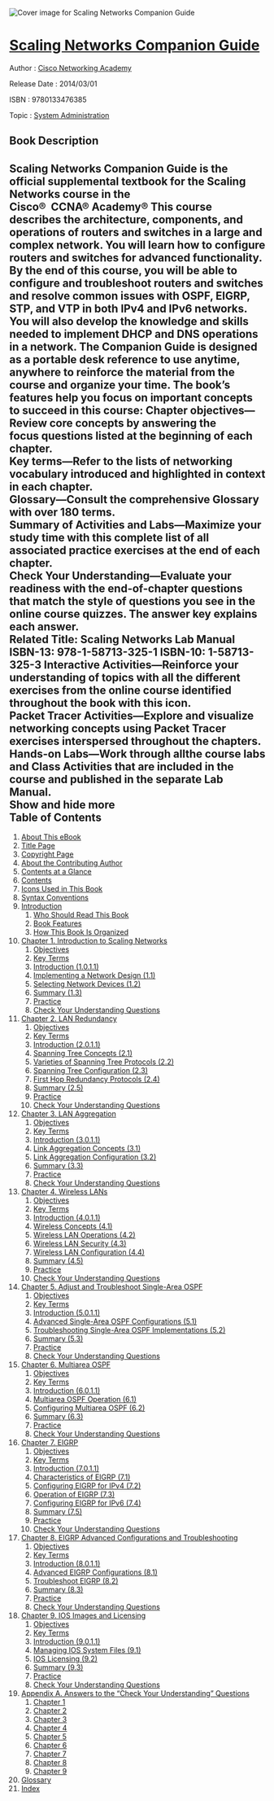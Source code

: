 ![Cover image for Scaling Networks Companion Guide](https://imgdetail.ebookreading.net/cover/cover/system_admin/EB9780133476385.jpg)

[Scaling Networks Companion Guide](https://ebookreading.net/view/book/Scaling+Networks+Companion+Guide-EB9780133476385_1.html "Scaling Networks Companion Guide")
====================================================================================================================

Author : [Cisco Networking Academy](https://ebookreading.net/search/author/Cisco+Networking+Academy)

Release Date : 2014/03/01

ISBN : 9780133476385

Topic : [System Administration](https://ebookreading.net/search/category/system-administration)

Book Description
-----------------

 Scaling Networks Companion Guide is  the official supplemental textbook for the Scaling Networks course  in the Cisco®  CCNA® Academy®
This course describes the architecture,  components, and operations of routers and switches in a large and  complex network. You will learn how to configure routers and  switches for advanced functionality. By the end of this course, you  will be able to configure and troubleshoot routers and  switches and resolve common issues with OSPF, EIGRP, STP, and VTP  in both IPv4 and IPv6 networks. You will also develop the  knowledge and skills needed to implement DHCP and DNS operations in  a network.
The Companion Guide is designed as a  portable desk reference to use anytime, anywhere to reinforce the  material from the course and organize your time.
The book’s features help you focus on  important concepts to succeed in this course:
  Chapter objectives—Review core  concepts by answering the focus questions listed at the  beginning of each chapter.  
  Key terms—Refer to the lists of  networking vocabulary introduced and highlighted in context in  each chapter.  
  Glossary—Consult the comprehensive  Glossary with over 180 terms.  
  Summary of Activities and  Labs—Maximize your study time with this complete list of  all associated practice exercises at the end of each chapter.  
  Check Your Understanding—Evaluate  your readiness with the end-of-chapter questions that  match the style of questions you see in the online  course quizzes. The answer key explains each answer.  
Related Title: Scaling Networks Lab  Manual
ISBN-13: 978-1-58713-325-1
ISBN-10: 1-58713-325-3
  Interactive Activities—Reinforce  your understanding of topics with all the different exercises  from the online course identified throughout the book with this  icon.  
  Packet Tracer Activities—Explore and  visualize networking concepts using Packet Tracer exercises  interspersed throughout the chapters.  
  Hands-on Labs—Work through allthe  course labs and Class Activities that are included in the course  and published in the separate Lab Manual.  
        Show and hide more                
Table of Contents
-----------------

1. [About This eBook](https://ebookreading.net/view/book/Scaling+Networks+Companion+Guide-EB9780133476385_2.html)
1. [Title Page](https://ebookreading.net/view/book/Scaling+Networks+Companion+Guide-EB9780133476385_3.html)
1. [Copyright Page](https://ebookreading.net/view/book/Scaling+Networks+Companion+Guide-EB9780133476385_4.html)
1. [About the Contributing Author](https://ebookreading.net/view/book/Scaling+Networks+Companion+Guide-EB9780133476385_5.html)
1. [Contents at a Glance](https://ebookreading.net/view/book/Scaling+Networks+Companion+Guide-EB9780133476385_6.html)
1. [Contents](https://ebookreading.net/view/book/Scaling+Networks+Companion+Guide-EB9780133476385_7.html)
1. [Icons Used in This Book](https://ebookreading.net/view/book/Scaling+Networks+Companion+Guide-EB9780133476385_8.html)
1. [Syntax Conventions](https://ebookreading.net/view/book/Scaling+Networks+Companion+Guide-EB9780133476385_9.html)
1. [Introduction](https://ebookreading.net/view/book/Scaling+Networks+Companion+Guide-EB9780133476385_10.html)
    1. [Who Should Read This Book](https://ebookreading.net/view/book/Scaling+Networks+Companion+Guide-EB9780133476385_10.html#pref04lev1sec1)
    1. [Book Features](https://ebookreading.net/view/book/Scaling+Networks+Companion+Guide-EB9780133476385_10.html#pref04lev1sec2)
    1. [How This Book Is Organized](https://ebookreading.net/view/book/Scaling+Networks+Companion+Guide-EB9780133476385_10.html#pref04lev1sec3)
1. [Chapter 1. Introduction to Scaling Networks](https://ebookreading.net/view/book/Scaling+Networks+Companion+Guide-EB9780133476385_11.html)
    1. [Objectives](https://ebookreading.net/view/book/Scaling+Networks+Companion+Guide-EB9780133476385_11.html#ch01lev1sec1)
    1. [Key Terms](https://ebookreading.net/view/book/Scaling+Networks+Companion+Guide-EB9780133476385_11.html#ch01lev1sec2)
    1. [Introduction (1.0.1.1)](https://ebookreading.net/view/book/Scaling+Networks+Companion+Guide-EB9780133476385_11.html#ch01lev1sec3)
    1. [Implementing a Network Design (1.1)](https://ebookreading.net/view/book/Scaling+Networks+Companion+Guide-EB9780133476385_11.html#ch01lev1sec4)
    1. [Selecting Network Devices (1.2)](https://ebookreading.net/view/book/Scaling+Networks+Companion+Guide-EB9780133476385_11.html#ch01lev1sec5)
    1. [Summary (1.3)](https://ebookreading.net/view/book/Scaling+Networks+Companion+Guide-EB9780133476385_11.html#ch01lev1sec6)
    1. [Practice](https://ebookreading.net/view/book/Scaling+Networks+Companion+Guide-EB9780133476385_11.html#ch01lev1sec7)
    1. [Check Your Understanding Questions](https://ebookreading.net/view/book/Scaling+Networks+Companion+Guide-EB9780133476385_11.html#ch01lev1sec8)
1. [Chapter 2. LAN Redundancy](https://ebookreading.net/view/book/Scaling+Networks+Companion+Guide-EB9780133476385_12.html)
    1. [Objectives](https://ebookreading.net/view/book/Scaling+Networks+Companion+Guide-EB9780133476385_12.html#ch02lev1sec1)
    1. [Key Terms](https://ebookreading.net/view/book/Scaling+Networks+Companion+Guide-EB9780133476385_12.html#ch02lev1sec2)
    1. [Introduction (2.0.1.1)](https://ebookreading.net/view/book/Scaling+Networks+Companion+Guide-EB9780133476385_12.html#ch02lev1sec3)
    1. [Spanning Tree Concepts (2.1)](https://ebookreading.net/view/book/Scaling+Networks+Companion+Guide-EB9780133476385_12.html#ch02lev1sec4)
    1. [Varieties of Spanning Tree Protocols (2.2)](https://ebookreading.net/view/book/Scaling+Networks+Companion+Guide-EB9780133476385_12.html#ch02lev1sec5)
    1. [Spanning Tree Configuration (2.3)](https://ebookreading.net/view/book/Scaling+Networks+Companion+Guide-EB9780133476385_12.html#ch02lev1sec6)
    1. [First Hop Redundancy Protocols (2.4)](https://ebookreading.net/view/book/Scaling+Networks+Companion+Guide-EB9780133476385_12.html#ch02lev1sec7)
    1. [Summary (2.5)](https://ebookreading.net/view/book/Scaling+Networks+Companion+Guide-EB9780133476385_12.html#ch02lev1sec8)
    1. [Practice](https://ebookreading.net/view/book/Scaling+Networks+Companion+Guide-EB9780133476385_12.html#ch02lev1sec9)
    1. [Check Your Understanding Questions](https://ebookreading.net/view/book/Scaling+Networks+Companion+Guide-EB9780133476385_12.html#ch02lev1sec10)
1. [Chapter 3. LAN Aggregation](https://ebookreading.net/view/book/Scaling+Networks+Companion+Guide-EB9780133476385_13.html)
    1. [Objectives](https://ebookreading.net/view/book/Scaling+Networks+Companion+Guide-EB9780133476385_13.html#ch03lev1sec1)
    1. [Key Terms](https://ebookreading.net/view/book/Scaling+Networks+Companion+Guide-EB9780133476385_13.html#ch03lev1sec2)
    1. [Introduction (3.0.1.1)](https://ebookreading.net/view/book/Scaling+Networks+Companion+Guide-EB9780133476385_13.html#ch03lev1sec3)
    1. [Link Aggregation Concepts (3.1)](https://ebookreading.net/view/book/Scaling+Networks+Companion+Guide-EB9780133476385_13.html#ch03lev1sec4)
    1. [Link Aggregation Configuration (3.2)](https://ebookreading.net/view/book/Scaling+Networks+Companion+Guide-EB9780133476385_13.html#ch03lev1sec5)
    1. [Summary (3.3)](https://ebookreading.net/view/book/Scaling+Networks+Companion+Guide-EB9780133476385_13.html#ch03lev1sec6)
    1. [Practice](https://ebookreading.net/view/book/Scaling+Networks+Companion+Guide-EB9780133476385_13.html#ch03lev1sec7)
    1. [Check Your Understanding Questions](https://ebookreading.net/view/book/Scaling+Networks+Companion+Guide-EB9780133476385_13.html#ch03lev1sec8)
1. [Chapter 4. Wireless LANs](https://ebookreading.net/view/book/Scaling+Networks+Companion+Guide-EB9780133476385_14.html)
    1. [Objectives](https://ebookreading.net/view/book/Scaling+Networks+Companion+Guide-EB9780133476385_14.html#ch04lev1sec1)
    1. [Key Terms](https://ebookreading.net/view/book/Scaling+Networks+Companion+Guide-EB9780133476385_14.html#ch04lev1sec2)
    1. [Introduction (4.0.1.1)](https://ebookreading.net/view/book/Scaling+Networks+Companion+Guide-EB9780133476385_14.html#ch04lev1sec3)
    1. [Wireless Concepts (4.1)](https://ebookreading.net/view/book/Scaling+Networks+Companion+Guide-EB9780133476385_14.html#ch04lev1sec4)
    1. [Wireless LAN Operations (4.2)](https://ebookreading.net/view/book/Scaling+Networks+Companion+Guide-EB9780133476385_14.html#ch04lev1sec5)
    1. [Wireless LAN Security (4.3)](https://ebookreading.net/view/book/Scaling+Networks+Companion+Guide-EB9780133476385_14.html#ch04lev1sec6)
    1. [Wireless LAN Configuration (4.4)](https://ebookreading.net/view/book/Scaling+Networks+Companion+Guide-EB9780133476385_14.html#ch04lev1sec7)
    1. [Summary (4.5)](https://ebookreading.net/view/book/Scaling+Networks+Companion+Guide-EB9780133476385_14.html#ch04lev1sec8)
    1. [Practice](https://ebookreading.net/view/book/Scaling+Networks+Companion+Guide-EB9780133476385_14.html#ch04lev1sec9)
    1. [Check Your Understanding Questions](https://ebookreading.net/view/book/Scaling+Networks+Companion+Guide-EB9780133476385_14.html#ch04lev1sec10)
1. [Chapter 5. Adjust and Troubleshoot Single-Area OSPF](https://ebookreading.net/view/book/Scaling+Networks+Companion+Guide-EB9780133476385_15.html)
    1. [Objectives](https://ebookreading.net/view/book/Scaling+Networks+Companion+Guide-EB9780133476385_15.html#ch05lev1sec1)
    1. [Key Terms](https://ebookreading.net/view/book/Scaling+Networks+Companion+Guide-EB9780133476385_15.html#ch05lev1sec2)
    1. [Introduction (5.0.1.1)](https://ebookreading.net/view/book/Scaling+Networks+Companion+Guide-EB9780133476385_15.html#ch05lev1sec3)
    1. [Advanced Single-Area OSPF Configurations (5.1)](https://ebookreading.net/view/book/Scaling+Networks+Companion+Guide-EB9780133476385_15.html#ch05lev1sec4)
    1. [Troubleshooting Single-Area OSPF Implementations (5.2)](https://ebookreading.net/view/book/Scaling+Networks+Companion+Guide-EB9780133476385_15.html#ch05lev1sec5)
    1. [Summary (5.3)](https://ebookreading.net/view/book/Scaling+Networks+Companion+Guide-EB9780133476385_15.html#ch05lev1sec6)
    1. [Practice](https://ebookreading.net/view/book/Scaling+Networks+Companion+Guide-EB9780133476385_15.html#ch05lev1sec7)
    1. [Check Your Understanding Questions](https://ebookreading.net/view/book/Scaling+Networks+Companion+Guide-EB9780133476385_15.html#ch05lev1sec8)
1. [Chapter 6. Multiarea OSPF](https://ebookreading.net/view/book/Scaling+Networks+Companion+Guide-EB9780133476385_16.html)
    1. [Objectives](https://ebookreading.net/view/book/Scaling+Networks+Companion+Guide-EB9780133476385_16.html#ch06lev1sec1)
    1. [Key Terms](https://ebookreading.net/view/book/Scaling+Networks+Companion+Guide-EB9780133476385_16.html#ch06lev1sec2)
    1. [Introduction (6.0.1.1)](https://ebookreading.net/view/book/Scaling+Networks+Companion+Guide-EB9780133476385_16.html#ch06lev1sec3)
    1. [Multiarea OSPF Operation (6.1)](https://ebookreading.net/view/book/Scaling+Networks+Companion+Guide-EB9780133476385_16.html#ch06lev1sec4)
    1. [Configuring Multiarea OSPF (6.2)](https://ebookreading.net/view/book/Scaling+Networks+Companion+Guide-EB9780133476385_16.html#ch06lev1sec5)
    1. [Summary (6.3)](https://ebookreading.net/view/book/Scaling+Networks+Companion+Guide-EB9780133476385_16.html#ch06lev1sec6)
    1. [Practice](https://ebookreading.net/view/book/Scaling+Networks+Companion+Guide-EB9780133476385_16.html#ch06lev1sec7)
    1. [Check Your Understanding Questions](https://ebookreading.net/view/book/Scaling+Networks+Companion+Guide-EB9780133476385_16.html#ch06lev1sec8)
1. [Chapter 7. EIGRP](https://ebookreading.net/view/book/Scaling+Networks+Companion+Guide-EB9780133476385_17.html)
    1. [Objectives](https://ebookreading.net/view/book/Scaling+Networks+Companion+Guide-EB9780133476385_17.html#ch07lev1sec1)
    1. [Key Terms](https://ebookreading.net/view/book/Scaling+Networks+Companion+Guide-EB9780133476385_17.html#ch07lev1sec2)
    1. [Introduction (7.0.1.1)](https://ebookreading.net/view/book/Scaling+Networks+Companion+Guide-EB9780133476385_17.html#ch07lev1sec3)
    1. [Characteristics of EIGRP (7.1)](https://ebookreading.net/view/book/Scaling+Networks+Companion+Guide-EB9780133476385_17.html#ch07lev1sec4)
    1. [Configuring EIGRP for IPv4 (7.2)](https://ebookreading.net/view/book/Scaling+Networks+Companion+Guide-EB9780133476385_17.html#ch07lev1sec5)
    1. [Operation of EIGRP (7.3)](https://ebookreading.net/view/book/Scaling+Networks+Companion+Guide-EB9780133476385_17.html#ch07lev1sec6)
    1. [Configuring EIGRP for IPv6 (7.4)](https://ebookreading.net/view/book/Scaling+Networks+Companion+Guide-EB9780133476385_17.html#ch07lev1sec7)
    1. [Summary (7.5)](https://ebookreading.net/view/book/Scaling+Networks+Companion+Guide-EB9780133476385_17.html#ch07lev1sec8)
    1. [Practice](https://ebookreading.net/view/book/Scaling+Networks+Companion+Guide-EB9780133476385_17.html#ch07lev1sec9)
    1. [Check Your Understanding Questions](https://ebookreading.net/view/book/Scaling+Networks+Companion+Guide-EB9780133476385_17.html#ch07lev1sec10)
1. [Chapter 8. EIGRP Advanced Configurations and Troubleshooting](https://ebookreading.net/view/book/Scaling+Networks+Companion+Guide-EB9780133476385_18.html)
    1. [Objectives](https://ebookreading.net/view/book/Scaling+Networks+Companion+Guide-EB9780133476385_18.html#ch08lev1sec1)
    1. [Key Terms](https://ebookreading.net/view/book/Scaling+Networks+Companion+Guide-EB9780133476385_18.html#ch08lev1sec2)
    1. [Introduction (8.0.1.1)](https://ebookreading.net/view/book/Scaling+Networks+Companion+Guide-EB9780133476385_18.html#ch08lev1sec3)
    1. [Advanced EIGRP Configurations (8.1)](https://ebookreading.net/view/book/Scaling+Networks+Companion+Guide-EB9780133476385_18.html#ch08lev1sec4)
    1. [Troubleshoot EIGRP (8.2)](https://ebookreading.net/view/book/Scaling+Networks+Companion+Guide-EB9780133476385_18.html#ch08lev1sec5)
    1. [Summary (8.3)](https://ebookreading.net/view/book/Scaling+Networks+Companion+Guide-EB9780133476385_18.html#ch08lev1sec6)
    1. [Practice](https://ebookreading.net/view/book/Scaling+Networks+Companion+Guide-EB9780133476385_18.html#ch08lev1sec7)
    1. [Check Your Understanding Questions](https://ebookreading.net/view/book/Scaling+Networks+Companion+Guide-EB9780133476385_18.html#ch08lev1sec8)
1. [Chapter 9. IOS Images and Licensing](https://ebookreading.net/view/book/Scaling+Networks+Companion+Guide-EB9780133476385_19.html)
    1. [Objectives](https://ebookreading.net/view/book/Scaling+Networks+Companion+Guide-EB9780133476385_19.html#ch09lev1sec1)
    1. [Key Terms](https://ebookreading.net/view/book/Scaling+Networks+Companion+Guide-EB9780133476385_19.html#ch09lev1sec2)
    1. [Introduction (9.0.1.1)](https://ebookreading.net/view/book/Scaling+Networks+Companion+Guide-EB9780133476385_19.html#ch09lev1sec3)
    1. [Managing IOS System Files (9.1)](https://ebookreading.net/view/book/Scaling+Networks+Companion+Guide-EB9780133476385_19.html#ch09lev1sec4)
    1. [IOS Licensing (9.2)](https://ebookreading.net/view/book/Scaling+Networks+Companion+Guide-EB9780133476385_19.html#ch09lev1sec5)
    1. [Summary (9.3)](https://ebookreading.net/view/book/Scaling+Networks+Companion+Guide-EB9780133476385_19.html#ch09lev1sec6)
    1. [Practice](https://ebookreading.net/view/book/Scaling+Networks+Companion+Guide-EB9780133476385_19.html#ch09lev1sec7)
    1. [Check Your Understanding Questions](https://ebookreading.net/view/book/Scaling+Networks+Companion+Guide-EB9780133476385_19.html#ch09lev1sec8)
1. [Appendix A. Answers to the “Check Your Understanding” Questions](https://ebookreading.net/view/book/Scaling+Networks+Companion+Guide-EB9780133476385_20.html)
    1. [Chapter 1](https://ebookreading.net/view/book/Scaling+Networks+Companion+Guide-EB9780133476385_20.html#app01lev1sec1)
    1. [Chapter 2](https://ebookreading.net/view/book/Scaling+Networks+Companion+Guide-EB9780133476385_20.html#app01lev1sec2)
    1. [Chapter 3](https://ebookreading.net/view/book/Scaling+Networks+Companion+Guide-EB9780133476385_20.html#app01lev1sec3)
    1. [Chapter 4](https://ebookreading.net/view/book/Scaling+Networks+Companion+Guide-EB9780133476385_20.html#app01lev1sec4)
    1. [Chapter 5](https://ebookreading.net/view/book/Scaling+Networks+Companion+Guide-EB9780133476385_20.html#app01lev1sec5)
    1. [Chapter 6](https://ebookreading.net/view/book/Scaling+Networks+Companion+Guide-EB9780133476385_20.html#app01lev1sec6)
    1. [Chapter 7](https://ebookreading.net/view/book/Scaling+Networks+Companion+Guide-EB9780133476385_20.html#app01lev1sec7)
    1. [Chapter 8](https://ebookreading.net/view/book/Scaling+Networks+Companion+Guide-EB9780133476385_20.html#app01lev1sec8)
    1. [Chapter 9](https://ebookreading.net/view/book/Scaling+Networks+Companion+Guide-EB9780133476385_20.html#app01lev1sec9)
1. [Glossary](https://ebookreading.net/view/book/Scaling+Networks+Companion+Guide-EB9780133476385_21.html)
1. [Index](https://ebookreading.net/view/book/Scaling+Networks+Companion+Guide-EB9780133476385_22.html)
